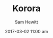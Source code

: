 ---
layout: post
author: Sam Hewitt
title: "Korora"
version: "25"
date: "2017-03-02 11:00 am"
logo: "distro-korora"
tags: [desktop, cinnamon, gnome, kde, mate, xfce]
notes:
  homepage: https://kororaproject.org/
  version: "25"
  based-on: fedora
  desktops: [Cinnamon, GNOME, KDE, MATE, Xfce]
  install: graphical
  developers:
    - name: Korora Team
      url: https://kororaproject.org/about/team
---